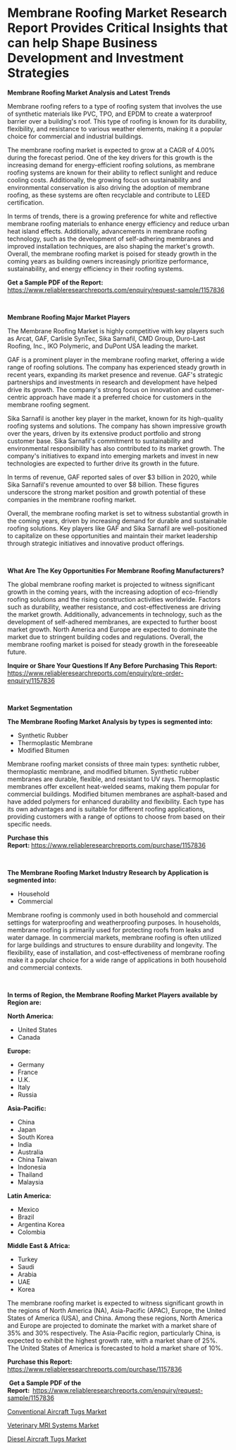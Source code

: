 <p><h1>Membrane Roofing Market Research Report Provides Critical Insights that can help Shape Business Development and Investment Strategies</h1></p><p><strong>Membrane Roofing Market Analysis and Latest Trends</strong></p>
<p><p>Membrane roofing refers to a type of roofing system that involves the use of synthetic materials like PVC, TPO, and EPDM to create a waterproof barrier over a building's roof. This type of roofing is known for its durability, flexibility, and resistance to various weather elements, making it a popular choice for commercial and industrial buildings.</p><p>The membrane roofing market is expected to grow at a CAGR of 4.00% during the forecast period. One of the key drivers for this growth is the increasing demand for energy-efficient roofing solutions, as membrane roofing systems are known for their ability to reflect sunlight and reduce cooling costs. Additionally, the growing focus on sustainability and environmental conservation is also driving the adoption of membrane roofing, as these systems are often recyclable and contribute to LEED certification.</p><p>In terms of trends, there is a growing preference for white and reflective membrane roofing materials to enhance energy efficiency and reduce urban heat island effects. Additionally, advancements in membrane roofing technology, such as the development of self-adhering membranes and improved installation techniques, are also shaping the market's growth. Overall, the membrane roofing market is poised for steady growth in the coming years as building owners increasingly prioritize performance, sustainability, and energy efficiency in their roofing systems.</p></p>
<p><strong>Get a Sample PDF of the Report:&nbsp;</strong> <a href="https://www.reliableresearchreports.com/enquiry/request-sample/1157836">https://www.reliableresearchreports.com/enquiry/request-sample/1157836</a></p>
<p>&nbsp;</p>
<p><strong>Membrane Roofing Major Market Players</strong></p>
<p><p>The Membrane Roofing Market is highly competitive with key players such as Arcat, GAF, Carlisle SynTec, Sika Sarnafil, CMD Group, Duro-Last Roofing, Inc., IKO Polymeric, and DuPont USA leading the market. </p><p>GAF is a prominent player in the membrane roofing market, offering a wide range of roofing solutions. The company has experienced steady growth in recent years, expanding its market presence and revenue. GAF's strategic partnerships and investments in research and development have helped drive its growth. The company's strong focus on innovation and customer-centric approach have made it a preferred choice for customers in the membrane roofing segment.</p><p>Sika Sarnafil is another key player in the market, known for its high-quality roofing systems and solutions. The company has shown impressive growth over the years, driven by its extensive product portfolio and strong customer base. Sika Sarnafil's commitment to sustainability and environmental responsibility has also contributed to its market growth. The company's initiatives to expand into emerging markets and invest in new technologies are expected to further drive its growth in the future.</p><p>In terms of revenue, GAF reported sales of over $3 billion in 2020, while Sika Sarnafil's revenue amounted to over $8 billion. These figures underscore the strong market position and growth potential of these companies in the membrane roofing market.</p><p>Overall, the membrane roofing market is set to witness substantial growth in the coming years, driven by increasing demand for durable and sustainable roofing solutions. Key players like GAF and Sika Sarnafil are well-positioned to capitalize on these opportunities and maintain their market leadership through strategic initiatives and innovative product offerings.</p></p>
<p>&nbsp;</p>
<p><strong>What Are The Key Opportunities For Membrane Roofing Manufacturers?</strong></p>
<p><p>The global membrane roofing market is projected to witness significant growth in the coming years, with the increasing adoption of eco-friendly roofing solutions and the rising construction activities worldwide. Factors such as durability, weather resistance, and cost-effectiveness are driving the market growth. Additionally, advancements in technology, such as the development of self-adhered membranes, are expected to further boost market growth. North America and Europe are expected to dominate the market due to stringent building codes and regulations. Overall, the membrane roofing market is poised for steady growth in the foreseeable future.</p></p>
<p><strong>Inquire or Share Your Questions If Any Before Purchasing This Report:</strong> <a href="https://www.reliableresearchreports.com/enquiry/pre-order-enquiry/1157836">https://www.reliableresearchreports.com/enquiry/pre-order-enquiry/1157836</a></p>
<p>&nbsp;</p>
<p><strong>Market Segmentation</strong></p>
<p><strong>The Membrane Roofing Market Analysis by types is segmented into:</strong></p>
<p><ul><li>Synthetic Rubber</li><li>Thermoplastic Membrane</li><li>Modified Bitumen</li></ul></p>
<p><p>Membrane roofing market consists of three main types: synthetic rubber, thermoplastic membrane, and modified bitumen. Synthetic rubber membranes are durable, flexible, and resistant to UV rays. Thermoplastic membranes offer excellent heat-welded seams, making them popular for commercial buildings. Modified bitumen membranes are asphalt-based and have added polymers for enhanced durability and flexibility. Each type has its own advantages and is suitable for different roofing applications, providing customers with a range of options to choose from based on their specific needs.</p></p>
<p><strong>Purchase this Report:&nbsp;</strong><a href="https://www.reliableresearchreports.com/purchase/1157836">https://www.reliableresearchreports.com/purchase/1157836</a></p>
<p>&nbsp;</p>
<p><strong>The Membrane Roofing Market Industry Research by Application is segmented into:</strong></p>
<p><ul><li>Household</li><li>Commercial</li></ul></p>
<p><p>Membrane roofing is commonly used in both household and commercial settings for waterproofing and weatherproofing purposes. In households, membrane roofing is primarily used for protecting roofs from leaks and water damage. In commercial markets, membrane roofing is often utilized for large buildings and structures to ensure durability and longevity. The flexibility, ease of installation, and cost-effectiveness of membrane roofing make it a popular choice for a wide range of applications in both household and commercial contexts.</p></p>
<p>&nbsp;</p>
<p><strong>In terms of Region, the Membrane Roofing Market Players available by Region are:</strong></p>
<p>
    <p> <strong> North America: </strong>
        <ul>
            <li>United States</li>
            <li>Canada</li>
        </ul>
        </p> 
    <p> <strong> Europe: </strong>
        <ul>
            <li>Germany</li>
            <li>France</li>
            <li>U.K.</li>
            <li>Italy</li>
            <li>Russia</li>
        </ul>
        </p> 
    <p> <strong> Asia-Pacific: </strong>
        <ul>
            <li>China</li>
            <li>Japan</li>
            <li>South Korea</li>
            <li>India</li>
            <li>Australia</li>
            <li>China Taiwan</li>
            <li>Indonesia</li>
            <li>Thailand</li>
            <li>Malaysia</li>
        </ul>
        </p> 
    <p> <strong> Latin America: </strong>
        <ul>
            <li>Mexico</li>
            <li>Brazil</li>
            <li>Argentina Korea</li>
            <li>Colombia</li>
        </ul>
        </p> 
    <p> <strong> Middle East & Africa: </strong>
        <ul>
            <li>Turkey</li>
            <li>Saudi</li>
            <li>Arabia</li>
            <li>UAE</li>
            <li>Korea</li>
        </ul>
    </p>
    </p>
<p><p>The membrane roofing market is expected to witness significant growth in the regions of North America (NA), Asia-Pacific (APAC), Europe, the United States of America (USA), and China. Among these regions, North America and Europe are projected to dominate the market with a market share of 35% and 30% respectively. The Asia-Pacific region, particularly China, is expected to exhibit the highest growth rate, with a market share of 25%. The United States of America is forecasted to hold a market share of 10%.</p></p>
<p><strong>Purchase this Report: </strong><a href="https://www.reliableresearchreports.com/purchase/1157836">https://www.reliableresearchreports.com/purchase/1157836</a></p>
<p>&nbsp;<strong>Get a Sample PDF of the Report:&nbsp;&nbsp;</strong><a href="https://www.reliableresearchreports.com/enquiry/request-sample/1157836">https://www.reliableresearchreports.com/enquiry/request-sample/1157836</a></p>
<p><strong></strong></p>
<p><p><a href="https://view.publitas.com/reportprime-1/conventional-aircraft-tugs-market-size-reflecting-a-forecast-till-2030-market-by-type-by-application-and-by-geography/">Conventional Aircraft Tugs Market</a></p><p><a href="https://view.publitas.com/reportprime-1/veterinary-mri-systems-market-research-report-reveals-the-latest-trends-and-opportunities-of-this-market-for-period-from-2023-2030/">Veterinary MRI Systems Market</a></p><p><a href="https://view.publitas.com/reportprime-1/diesel-aircraft-tugs-market-research-report-forecasted-for-period-from-2023-2030-by-market-type-market-application-and-region/">Diesel Aircraft Tugs Market</a></p></p>